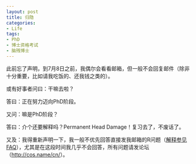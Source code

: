 ```yaml
---
layout: post
title: 归隐
categories:
- Life
tags:
- PhD
- 博士资格考试
- 脑残博士
---
```


此前忘了声明，到7月8日之前，我偶尔会看看邮箱，但一般不会回复邮件（除非十分重要，比如请我吃饭的、还我钱之类的）。

或有好事者问曰：干嘛去啦？

答曰：正在努力迈向PhD阶段。

又问：嘛是PhD阶段？

答曰：介个还要解释吗？Permanent Head Damage！复习去了，不废话了。

又及：我得重新声明一下，我一般不优先回答直接发我邮箱的R问题（[解释参见FAQ](http://yihui.name/cn/guestbook/)），尤其是在这段时间我几乎不会回答，所有问题请发论坛（<http://cos.name/cn/>）。
